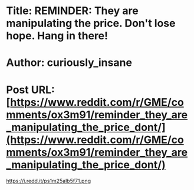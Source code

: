 # Title: REMINDER: They are manipulating the price. Don't lose hope. Hang in there!
# Author: curiously_insane
# Post URL: [https://www.reddit.com/r/GME/comments/ox3m91/reminder_they_are_manipulating_the_price_dont/](https://www.reddit.com/r/GME/comments/ox3m91/reminder_they_are_manipulating_the_price_dont/)


https://i.redd.it/ps1m25alb5f71.png